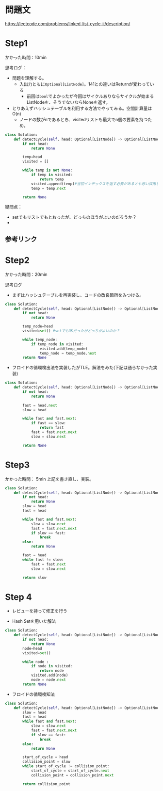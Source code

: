 # 問題文
https://leetcode.com/problems/linked-list-cycle-ii/description/
# Step1

かかった時間：10min

思考ログ：
- 問題を理解する。
  - 入出力ともに`Optional[ListNode]`。141との違いはReturnが変わっている
    - 前回は`bool`でよかったが今回はサイクルありならサイクルが始まるListNodeを、そうでないならNoneを返す。
- とりあえずハッシュテーブルを利用する方法でやってみる。空間計算量はO(n)
  - ノードの数がnであるとき、visitedリストも最大でn個の要素を持つため。
  
```python
class Solution:
    def detectCycle(self, head: Optional[ListNode]) -> Optional[ListNode]:
        if not head:
            return None

        temp=head
        visited = []

        while temp is not None:
            if temp in visited:
                return temp
            visited.append(temp)#当初インデックスを返す必要があるとも思い採用していた
            temp = temp.next

        return None
```
疑問点：
- setでもリストでもとおったが、どっちのほうがよいのだろうか？
- 
参考リンク
- 
# Step2
かかった時間：20min

思考ログ
- まずはハッシュテーブルを再実装し、コードの改良箇所をみつける。

```python
class Solution:
    def detectCycle(self, head: Optional[ListNode]) -> Optional[ListNode]:
        if not head:
            return None

        temp_node=head
        visited=set() #setでもOKだったがどっちがよいのか？

        while temp_node:
            if temp_node in visited:
                visited.add(temp_node)
                temp_node = temp_node.next
        return None
```

- フロイドの循環検出法を実装したがTLE。解法をみた(下記は通らなかった実装)
```python
class Solution:
    def detectCycle(self, head: Optional[ListNode]) -> Optional[ListNode]:
        if not head:
            return None
        
        fast = head.next
        slow = head

        while fast and fast.next:
            if fast == slow:
                return fast      
            fast = fast.next.next
            slow = slow.next

        return None
```

# Step3
かかった時間： 5min
上記を書き直し、実装。

```python
class Solution:
    def detectCycle(self, head: Optional[ListNode]) -> Optional[ListNode]:
        if not head:
            return None
        slow = head
        fast = head

        while fast and fast.next:
            slow = slow.next
            fast = fast.next.next
            if slow == fast:
                break
        else:
            return None

        fast = head
        while fast != slow:
            fast = fast.next
            slow = slow.next

        return slow
```

# Step 4 
- レビューを持って修正を行う

- Hash Setを用いた解法
```python
class Solution:
    def detectCycle(self, head: Optional[ListNode]) -> Optional[ListNode]:
        if not head:
            return None
        node=head
        visited=set() 

        while node :
            if node in visited:
                return node
            visited.add(node)
            node = node.next
        return None

```


- フロイドの循環検知法
```python
class Solution:
    def detectCycle(self, head: Optional[ListNode]) -> Optional[ListNode]:
        slow = head
        fast = head
        while fast and fast.next:
            slow = slow.next
            fast = fast.next.next
            if slow == fast:
                break
        else:
            return None

        start_of_cycle = head
        collision_point = slow
        while start_of_cycle != collision_point:
            start_of_cycle = start_of_cycle.next
            collision_point = collision_point.next

        return collision_point
```